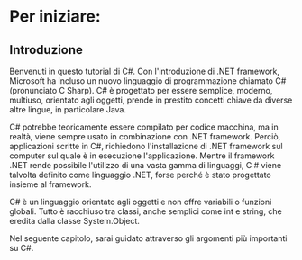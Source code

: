 # Per iniziare:

## Introduzione

Benvenuti in questo tutorial di C#. Con l'introduzione di .NET framework, Microsoft ha incluso un nuovo linguaggio di programmazione chiamato C# (pronunciato C Sharp). C# è progettato per essere semplice, moderno, multiuso, orientato agli oggetti, prende in prestito concetti chiave da diverse altre lingue, in particolare Java.

C# potrebbe teoricamente essere compilato per codice macchina, ma in realtà, viene sempre usato in combinazione con .NET framework. Perciò, applicazioni scritte in C#, richiedono l'installazione di .NET framework sul computer sul quale è in esecuzione l'applicazione. Mentre il framework .NET rende possibile l'utilizzo di una vasta gamma di linguaggi, C # viene talvolta definito come linguaggio .NET, forse perché è stato progettato insieme al framework.

C# è un linguaggio orientato agli oggetti e non offre variabili o funzioni globali. Tutto è racchiuso tra classi, anche semplici come int e string, che eredita dalla classe System.Object.

Nel seguente capitolo, sarai guidato attraverso gli argomenti più importanti su C#.